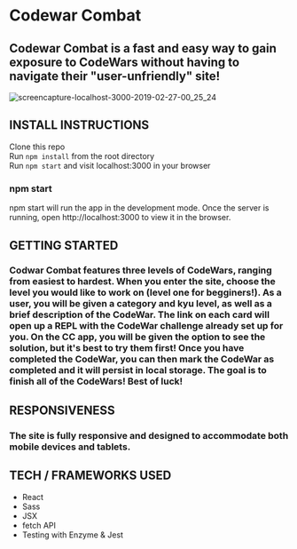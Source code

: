 # Codewar Combat
## Codewar Combat is a fast and easy way to gain exposure to CodeWars without having to navigate their "user-unfriendly" site! 

![screencapture-localhost-3000-2019-02-27-00_25_24](https://user-images.githubusercontent.com/40923979/53472911-3db5be80-3a26-11e9-9238-8615a94c69b3.png)


## INSTALL INSTRUCTIONS
Clone this repo  
Run `npm install` from the root directory  
Run `npm start` and visit localhost:3000 in your browser

### npm start

npm start will run the app in the development mode.
Once the server is running, open http://localhost:3000 to view it in the browser.

## GETTING STARTED

### Codwar Combat features three levels of CodeWars, ranging from easiest to hardest. When you enter the site, choose the level you would like to work on (level one for begginers!). As a user, you will be given a category and kyu level, as well as a brief description of the CodeWar. The link on each card will open up a REPL with the CodeWar challenge already set up for you. On the CC app, you will be given the option to see the solution, but it's best to try them first! Once you have completed the CodeWar, you can then mark the CodeWar as completed and it will persist in local storage. The goal is to finish all of the CodeWars! Best of luck! 

## RESPONSIVENESS

### The site is fully responsive and designed to accommodate both mobile devices and tablets.



## TECH / FRAMEWORKS USED

- React
- Sass
- JSX
- fetch API
- Testing with Enzyme & Jest



